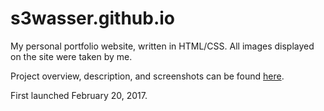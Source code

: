 # s3wasser.github.io
My personal portfolio website, written in HTML/CSS.
All images displayed on the site were taken by me.

Project overview, description, and screenshots can be found [here](https://github.com/s3wasser/s3wasser.github.io/blob/master/Overview.pdf).

First launched February 20, 2017.

